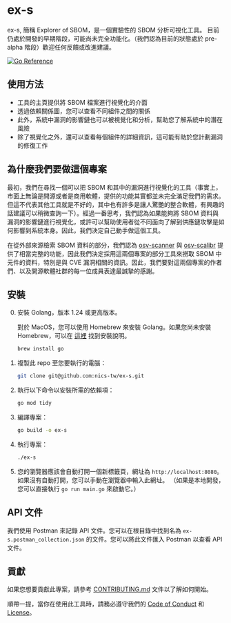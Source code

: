 # ex-s

ex-s, 簡稱 Explorer of SBOM，是一個實驗性的 SBOM 分析可視化工具。
目前仍處於開發的早期階段，可能尚未完全功能化。（我們認為目前的狀態處於 pre-alpha 階段）歡迎任何反饋或改進建議。

[![Go Reference](https://pkg.go.dev/badge/github.com/nics-tw/ex-s.svg)](https://pkg.go.dev/github.com/nics-tw/ex-s)

## 使用方法

- 工具的主頁提供將 SBOM 檔案進行視覺化的介面
- 透過依賴關係圖，您可以查看不同組件之間的關係
- 此外，系統中漏洞的影響鏈也可以被視覺化和分析，幫助您了解系統中的潛在風險
- 除了視覺化之外，還可以查看每個組件的詳細資訊，這可能有助於您計劃漏洞的修復工作

## 為什麼我們要做這個專案

最初，我們在尋找一個可以把 SBOM 和其中的漏洞進行視覺化的工具（事實上，市面上無論是開源或者是商用軟體，提供的功能其實都並未完全滿足我們的需求。但這不代表其他工具就是不好的，其中也有許多是讓人驚艷的整合軟體，有興趣的話建議可以稍微查詢一下）。經過一番思考，我們認為如果能夠將 SBOM 資料與漏洞的影響鏈進行視覺化，或許可以幫助使用者從不同面向了解到供應鏈攻擊是如何影響到系統本身。因此，我們決定自己動手做這個工具。

在從外部來源檢索 SBOM 資料的部分，我們認為 [osv-scanner](https://github.com/google/osv-scanner) 與 [osv-scalibr](https://github.com/google/osv-scalibr) 提供了相當完整的功能，因此我們決定採用這兩個專案的部分工具來撈取 SBOM 中元件的資料，特別是與 CVE 漏洞相關的資訊。因此，我們要對這兩個專案的作者們、以及開源軟體社群的每一位成員表達最誠摯的感謝。

## 安裝
0. 安裝 Golang，版本 1.24 或更高版本。

   對於 MacOS，您可以使用 Homebrew 來安裝 Golang。如果您尚未安裝 Homebrew，可以在 [這裡](https://brew.sh/) 找到安裝說明。
   ```bash
   brew install go
   ```
1. 複製此 repo 至您要執行的電腦：
   ```bash
   git clone git@github.com:nics-tw/ex-s.git
   ```
2. 執行以下命令以安裝所需的依賴項：
   ```bash
   go mod tidy
   ```
3. 編譯專案：
   ```bash
   go build -o ex-s
   ```
4. 執行專案：
   ```bash
   ./ex-s
   ```
5. 您的瀏覽器應該會自動打開一個新標籤頁，網址為 `http://localhost:8080`。如果沒有自動打開，您可以手動在瀏覽器中輸入此網址。
   （如果是本地開發，您可以直接執行 `go run main.go` 來啟動它。）

## API 文件
我們使用 Postman 來記錄 API 文件。您可以在根目錄中找到名為 `ex-s.postman_collection.json` 的文件。您可以將此文件匯入 Postman 以查看 API 文件。

## 貢獻
如果您想要貢獻此專案，請參考 [CONTRIBUTING.md](CONTRIBUTING.md) 文件以了解如何開始。

順帶一提，當你在使用此工具時，請務必遵守我們的 [Code of Conduct](CODE_OF_CONDUCT.md) 和 [License](LICENSE)。
   